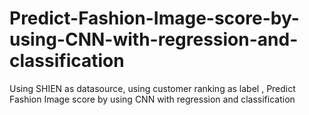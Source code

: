 # Predict-Fashion-Image-score-by-using-CNN-with-regression-and-classification
Using SHIEN as datasource, using customer ranking as label , Predict Fashion Image score by using CNN with regression and classification
